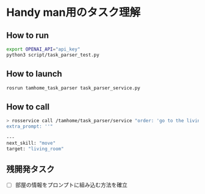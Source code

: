 # Handy man用のタスク理解

## How to run

```bash
export OPENAI_API="api_key"
python3 script/task_parser_test.py
```

## How to launch

```bash
rosrun tamhome_task_parser task_parser_service.py
```

## How to call

```bash
> rosservice call /tamhome/task_parser/service "order: 'go to the living room'                   
extra_prompt: ''" 

---
next_skill: "move"
target: "living_room"
```

## 残開発タスク

- [ ] 部屋の情報をプロンプトに組み込む方法を確立
